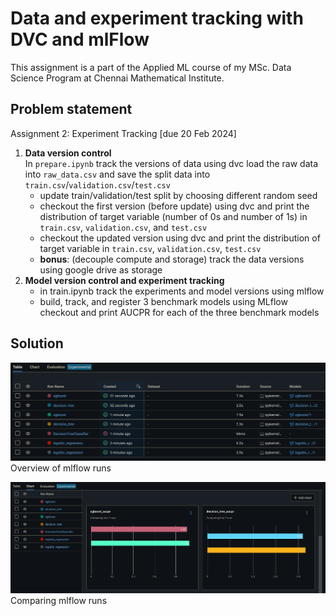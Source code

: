 # Data and experiment tracking with DVC and mlFlow

This assignment is a part of the Applied ML course of my MSc. Data Science Program at Chennai Mathematical Institute.

## Problem statement

Assignment 2: Experiment Tracking [due 20 Feb 2024]

1. **Data version control**  
In `prepare.ipynb` track the versions of data using dvc
load the raw data into `raw_data.csv` and save the split data into `train.csv`/`validation.csv`/`test.csv`
   - update train/validation/test split by choosing different random seed
   - checkout the first version (before update) using dvc and print the distribution of target variable (number of 0s and number of 1s) in `train.csv`, `validation.csv`, and `test.csv`
    - checkout the updated version using dvc and print the distribution of target variable in `train.csv`, `validation.csv`, `test.csv`
   - **bonus**: (decouple compute and storage) track the data versions using google drive as storage
2. **Model version control and experiment tracking**  
    - in train.ipynb track the experiments and model versions using mlflow
    - build, track, and register 3 benchmark models using MLflow
checkout and print AUCPR for each of the three benchmark models

## Solution

![Overview of mlflow runs](images/mlflow-runs-overview.png)
Overview of mlflow runs

![](images/mlflow-comparing-runs.png)
Comparing mlflow runs
